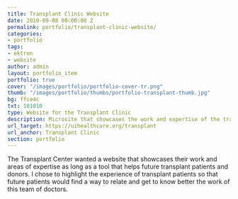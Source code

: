 ```yaml
---
title: Transplant Clinic Website
date: 2010-09-08 00:00:00 Z
permalink: portfolio/transplant-clinic-website/
categories:
- portfolio
tags:
- ektron
- website
author: admin
layout: portfolio_item
portfolio: true
cover: "/images/portfolio/portfolio-cover-tr.png"
thumb: "/images/portfolio/thumbs/portfolio-transplant-thumb.jpg"
bg: ffce4c
txt: 101010
type: Website for the Transplant Clinic
description: Microsite that showcases the work and expertise of the transplant clinic.
url_target: https://uihealthcare.org/transplant
url_anchor: Transplant Clinic
section: portfolio
---
```


The Transplant Center wanted a website that showcases their work and areas of expertise as long as a tool that helps future transplant patients and donors. I chose to highlight the experience of transplant patients so that future patients would find a way to relate and get to know better the work of this team of doctors.


